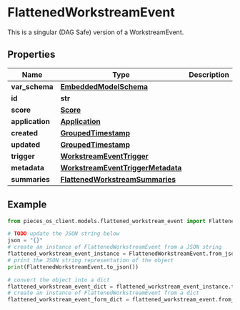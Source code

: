 # FlattenedWorkstreamEvent

This is a singular (DAG Safe) version of a WorkstreamEvent.

## Properties

Name | Type | Description | Notes
------------ | ------------- | ------------- | -------------
**var_schema** | [**EmbeddedModelSchema**](EmbeddedModelSchema) |  | [optional] 
**id** | **str** |  | 
**score** | [**Score**](Score) |  | [optional] 
**application** | [**Application**](Application) |  | 
**created** | [**GroupedTimestamp**](GroupedTimestamp) |  | 
**updated** | [**GroupedTimestamp**](GroupedTimestamp) |  | 
**trigger** | [**WorkstreamEventTrigger**](WorkstreamEventTrigger) |  | 
**metadata** | [**WorkstreamEventTriggerMetadata**](WorkstreamEventTriggerMetadata) |  | [optional] 
**summaries** | [**FlattenedWorkstreamSummaries**](FlattenedWorkstreamSummaries) |  | [optional] 

## Example

```python
from pieces_os_client.models.flattened_workstream_event import FlattenedWorkstreamEvent

# TODO update the JSON string below
json = "{}"
# create an instance of FlattenedWorkstreamEvent from a JSON string
flattened_workstream_event_instance = FlattenedWorkstreamEvent.from_json(json)
# print the JSON string representation of the object
print(FlattenedWorkstreamEvent.to_json())

# convert the object into a dict
flattened_workstream_event_dict = flattened_workstream_event_instance.to_dict()
# create an instance of FlattenedWorkstreamEvent from a dict
flattened_workstream_event_form_dict = flattened_workstream_event.from_dict(flattened_workstream_event_dict)
```



